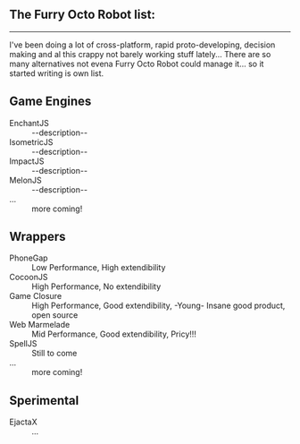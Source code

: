 ## The Furry Octo Robot list:
-------------------------

I've been doing a lot of cross-platform, rapid proto-developing, decision making 
and al this crappy not barely working stuff lately...
There are so many alternatives not evena Furry Octo Robot could manage it...
so it started writing is own list.


Game Engines
-------------------------------
<dl>
  <dt>EnchantJS</dt>
  <dd>--description--</dd>
  <dt>IsometricJS</dt>
  <dd>--description--</dd>
  <dt>ImpactJS</dt>
  <dd>--description--</dd>
  <dt>MelonJS</dt>
  <dd>--description--</dd>
  <dt>...</dt>
  <dd>more coming!</dd>
</dl>


Wrappers
-------------------------------

<dl>
  <dt>PhoneGap</dt>
  <dd>Low Performance, High extendibility</dd>
  <dt>CocoonJS</dt>
  <dd>High Performance, No extendibility</dd>
  <dt>Game Closure</dt>
  <dd>High Performance, Good extendibility, -Young- Insane good product, open source</dd>
  <dt>Web Marmelade</dt>
  <dd>Mid Performance, Good extendibility, Pricy!!!</dd>
  <dt>SpellJS</dt>
  <dd>Still to come</dd>
  <dt>...</dt>
  <dd>more coming!</dd>
</dl>


Sperimental
-------------------------------

<dl>
  <dt>EjactaX</dt>
  <dd>...</dd>
</dl>
